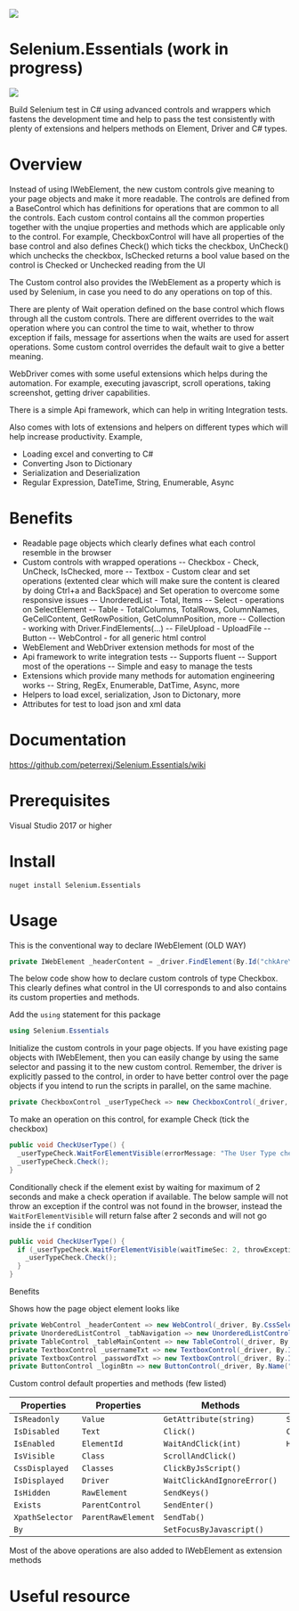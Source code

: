 ![](https://travis-ci.org/peterrexj/Selenium.Essentials.svg?branch=master)

# Selenium.Essentials (work in progress)

![](https://github.com/peterrexj/Selenium.Essentials/blob/master/docs/resources/images/Icon.png)



Build Selenium test in C# using advanced controls and wrappers which fastens the development time and help to pass the test consistently with plenty of extensions and helpers methods on Element, Driver and C# types.

# Overview

Instead of using IWebElement, the new custom controls give meaning to your page objects and make it more readable. The controls are defined from a BaseControl which has definitions for operations that are common to all the controls. Each custom control contains all the common properties together with the unqiue properties and methods which are applicable only to the control. 
For example, CheckboxControl will have all properties of the base control and also defines Check() which ticks the checkbox, UnCheck() which unchecks the checkbox, IsChecked returns a bool value based on the control is Checked or Unchecked reading from the UI 

The Custom control also provides the IWebElement as a property which is used by Selenium, in case you need to do any operations on top of this. 

There are plenty of Wait operation defined on the base control which flows through all the custom controls. There are different overrides to the wait operation where you can control the time to wait, whether to throw exception if fails, message for assertions when the waits are used for assert operations. Some custom control overrides the default wait to give a better meaning.

WebDriver comes with some useful extensions which helps during the automation. For example, executing javascript, scroll operations, taking screenshot, getting driver capabilities.

There is a simple Api framework, which can help in writing Integration tests. 

Also comes with lots of extensions and helpers on different types which will help increase productivity. Example, 
- Loading excel and converting to C#
- Converting Json to Dictionary
- Serialization and Deserialization
- Regular Expression, DateTime, String, Enumerable, Async

# Benefits
- Readable page objects which clearly defines what each control resemble in the browser
- Custom controls with wrapped operations 
 -- Checkbox - Check, UnCheck, IsChecked, more
 -- Textbox - Custom clear and set operations (extented clear which will make sure the content is cleared by doing Ctrl+a and BackSpace) and Set operation to overcome some responsive issues
 -- UnorderedList - Total, Items
 -- Select - operations on SelectElement
 -- Table - TotalColumns, TotalRows, ColumnNames, GeCellContent, GetRowPosition, GetColumnPosition, more
 -- Collection - working with Driver.FindElements(...)
 -- FileUpload - UploadFile
 -- Button
 -- WebControl - for all generic html control
- WebElement and WebDriver extension methods for most of the 
- Api framework to write integration tests
-- Supports fluent 
 -- Support most of the operations
 -- Simple and easy to manage the tests
- Extensions which provide many methods for automation engineering works
-- String, RegEx, Enumerable, DatTime, Async, more
- Helpers to load excel, serialization, Json to Dictonary, more
- Attributes for test to load json and xml data

# Documentation
https://github.com/peterrexj/Selenium.Essentials/wiki

# Prerequisites

Visual Studio 2017 or higher

# Install

`nuget install Selenium.Essentials`

# Usage


This is the conventional way to declare IWebElement (OLD WAY)
```c#
private IWebElement _headerContent = _driver.FindElement(By.Id("chkAreYouRobot"));
```

The below code show how to declare custom controls of type Checkbox. This clearly defines what control in the UI corresponds to and also contains its custom properties and methods.

Add the `using` statement for this package

```c#
using Selenium.Essentials
```

Initialize the custom controls in your page objects. If you have existing page objects with IWebElement, then you can easily change by using the same selector and passing it to the new custom control.
Remember, the driver is explicitly passed to the control, in order to have better control over the page objects if you intend to run the scripts in parallel, on the same machine.

```c#
private CheckboxControl _userTypeCheck => new CheckboxControl(_driver, By.CssSelector("div.user h2"));
```

To make an operation on this control, for example Check (tick the checkbox)

```c#
public void CheckUserType() {
  _userTypeCheck.WaitForElementVisible(errorMessage: "The User Type checkbox was not visible in the UI"); //This can be used as an assertions, and when not found, it will throw with an exception with "errorMessage" passed
  _userTypeCheck.Check();
}
```

Conditionally check if the element exist by waiting for maximum of 2 seconds and make a check operation if available. The below sample will not throw an exception if the control was not found in the browser, instead the `WaitForElementVisible` will return false after 2 seconds and will not go inside the `if` condition

```c#
public void CheckUserType() {
  if (_userTypeCheck.WaitForElementVisible(waitTimeSec: 2, throwExceptionWhenNotFound: false)) {
    _userTypeCheck.Check();
  }
}
```

Benefits


Shows how the page object element looks like

```c#
private WebControl _headerContent => new WebControl(_driver, By.CssSelector("div.user h2"));
private UnorderedListControl _tabNavigation => new UnorderedListControl(_driver, By.XPath("//div[@id='p-namespaces']/ul"));
private TableControl _tableMainContent => new TableControl(_driver, By.Id("mp-upper"));
private TextboxControl _usernameTxt => new TextboxControl(_driver, By.Id("txtUserName"));
private TextboxControl _passwordTxt => new TextboxControl(_driver, By.Id("txtPassword"));
private ButtonControl _loginBtn => new ButtonControl(_driver, By.Name("loginUser"));
```

Custom control default properties and methods (few listed)

| Properties      | Properties             | Methods                    | Methods       |  
| -------------   | -----------------------|--------------------------- |---------------|
| `IsReadonly`    | `Value`                | `GetAttribute(string)`     | `ScrollTo()`  | 
| `IsDisabled`    | `Text`        				 | `Click()`                  | `Clear()`     |
| `IsEnabled`     | `ElementId`            | `WaitAndClick(int)`        | `Highlight()` |
| `IsVisible`     | `Class`                | `ScrollAndClick()`         |               |
| `CssDisplayed`  | `Classes`              | `ClickByJsScript()`        |               |
| `IsDisplayed`   | `Driver`               | `WaitClickAndIgnoreError()`|               |
| `IsHidden`      | `RawElement`           | `SendKeys()`               |               |
| `Exists`        | `ParentControl`        | `SendEnter()`              |               |
| `XpathSelector` | `ParentRawElement`     | `SendTab()`                |               |
| `By`            |                        | `SetFocusByJavascript()`   |               |

Most of the above operations are also added to IWebElement as extension methods

# Useful resource
